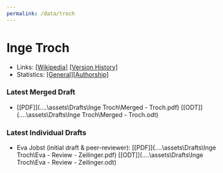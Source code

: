 ```yaml
---
permalink: /data/troch
---
```


# Inge Troch
- Links: [\[Wikipedia\]](https://de.wikipedia.org/wiki/Inge_Troch) [\[Version History\]](https://de.wikipedia.org/w/index.php?title=Inge_Troch&action=history)
- Statistics: [\[General\]](https://xtools.wmflabs.org/articleinfo/de.wikipedia.org/Inge%20Troch)[\[Authorship\]](https://xtools.wmflabs.org/authorship/de.wikipedia.org/Inge%20Troch/)

### Latest Merged Draft
- [\[PDF\]](..\..\assets\Drafts\Inge Troch\Merged - Troch.pdf) [\[ODT\]](..\..\assets\Drafts\Inge Troch\Merged - Troch.odt)

### Latest Individual Drafts
- Eva Jobst (initial draft & peer-reviewer): [\[PDF\]](..\..\assets\Drafts\Inge Troch\Eva - Review - Zeilinger.pdf) [\[ODT\]](..\..\assets\Drafts\Inge Troch\Eva - Review - Zeilinger.odt)

